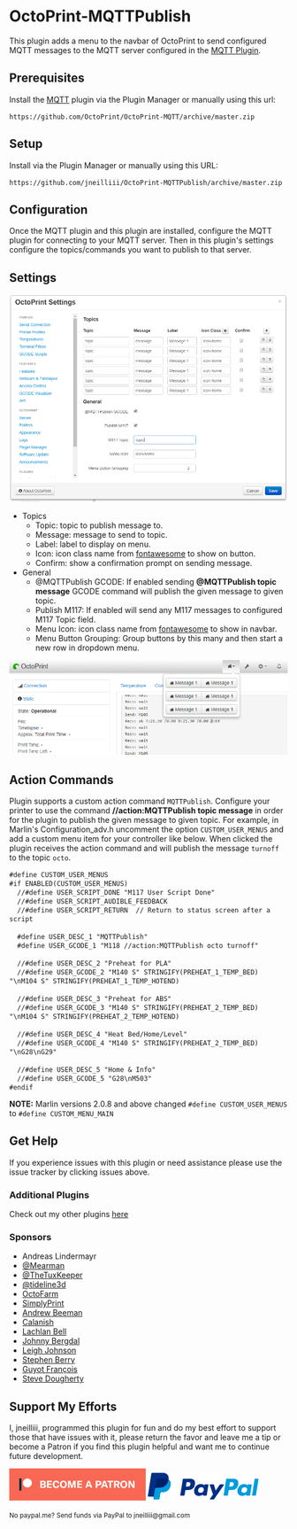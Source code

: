# OctoPrint-MQTTPublish

This plugin adds a menu to the navbar of OctoPrint to send configured MQTT messages to the MQTT server configured in the [MQTT Plugin](https://plugins.octoprint.org/plugins/mqtt/).

## Prerequisites

Install the [MQTT](https://github.com/OctoPrint/OctoPrint-MQTT) plugin via the Plugin Manager or manually using this url:

	https://github.com/OctoPrint/OctoPrint-MQTT/archive/master.zip

## Setup

Install via the Plugin Manager or manually using this URL:

    https://github.com/jneilliii/OctoPrint-MQTTPublish/archive/master.zip

## Configuration

Once the MQTT plugin and this plugin are installed, configure the MQTT plugin for connecting to your MQTT server.  Then in this plugin's settings configure the topics/commands you want to publish to that server.

## Settings

![screenshot](settings.png)
- Topics
  - Topic: topic to publish message to.
  - Message: message to send to topic.
  - Label: label to display on menu.
  - Icon: icon class name from [fontawesome](https://fontawesome.com/v4.7.0/icons/) to show on button.
  - Confirm: show a confirmation prompt on sending message.
- General
  - @MQTTPublish GCODE: If enabled sending **@MQTTPublish topic message** GCODE command will publish the given message to given topic.
  - Publish M117: If enabled will send any M117 messages to configured M117 Topic field.
  - Menu Icon: icon class name from [fontawesome](https://fontawesome.com/v4.7.0/icons/) to show in navbar.
  - Menu Button Grouping: Group buttons by this many and then start a new row in dropdown menu.

![screenshot](navbar.png)

## Action Commands

Plugin supports a custom action command `MQTTPublish`. Configure your printer to use the command **//action:MQTTPublish topic message** in order for the plugin to publish the given message to given topic. For example, in Marlin's Configuration_adv.h uncomment the option `CUSTOM_USER_MENUS` and add a custom menu item for your controller like below.  When clicked the plugin receives the action command and will publish the message `turnoff` to the topic `octo`.

```
#define CUSTOM_USER_MENUS
#if ENABLED(CUSTOM_USER_MENUS)
  //#define USER_SCRIPT_DONE "M117 User Script Done"
  //#define USER_SCRIPT_AUDIBLE_FEEDBACK
  //#define USER_SCRIPT_RETURN  // Return to status screen after a script

  #define USER_DESC_1 "MQTTPublish"
  #define USER_GCODE_1 "M118 //action:MQTTPublish octo turnoff"

  //#define USER_DESC_2 "Preheat for PLA"
  //#define USER_GCODE_2 "M140 S" STRINGIFY(PREHEAT_1_TEMP_BED) "\nM104 S" STRINGIFY(PREHEAT_1_TEMP_HOTEND)

  //#define USER_DESC_3 "Preheat for ABS"
  //#define USER_GCODE_3 "M140 S" STRINGIFY(PREHEAT_2_TEMP_BED) "\nM104 S" STRINGIFY(PREHEAT_2_TEMP_HOTEND)

  //#define USER_DESC_4 "Heat Bed/Home/Level"
  //#define USER_GCODE_4 "M140 S" STRINGIFY(PREHEAT_2_TEMP_BED) "\nG28\nG29"

  //#define USER_DESC_5 "Home & Info"
  //#define USER_GCODE_5 "G28\nM503"
#endif
```

**NOTE:** Marlin versions 2.0.8 and above changed `#define CUSTOM_USER_MENUS` to `#define CUSTOM_MENU_MAIN`

## Get Help

If you experience issues with this plugin or need assistance please use the issue tracker by clicking issues above.

### Additional Plugins

Check out my other plugins [here](https://plugins.octoprint.org/by_author/#jneilliii)

### Sponsors
- Andreas Lindermayr
- [@Mearman](https://github.com/Mearman)
- [@TheTuxKeeper](https://github.com/thetuxkeeper)
- [@tideline3d](https://github.com/tideline3d/)
- [OctoFarm](https://octofarm.net/)
- [SimplyPrint](https://simplyprint.dk/)
- [Andrew Beeman](https://github.com/Kiendeleo)
- [Calanish](https://github.com/calanish)
- [Lachlan Bell](https://lachy.io/)
- [Johnny Bergdal](https://github.com/bergdahl)
- [Leigh Johnson](https://github.com/leigh-johnson)
- [Stephen Berry](https://github.com/berrystephenw)
- [Guyot François](https://github.com/iFrostizz)
- [Steve Dougherty](https://github.com/Thynix)
## Support My Efforts
I, jneilliii, programmed this plugin for fun and do my best effort to support those that have issues with it, please return the favor and leave me a tip or become a Patron if you find this plugin helpful and want me to continue future development.

[![Patreon](patreon-with-text-new.png)](https://www.patreon.com/jneilliii) [![paypal](paypal-with-text.png)](https://paypal.me/jneilliii)

<small>No paypal.me? Send funds via PayPal to jneilliii&#64;gmail&#46;com</small>
